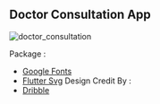 ## Doctor Consultation App
![doctor_consultation](https://user-images.githubusercontent.com/54356563/149651933-8c899e3c-8cf6-4d96-a757-5bef996f09ac.png)

Package : 
- [Google Fonts](https://pub.dev/packages/google_fonts)
- [Flutter Svg](https://pub.dev/packages/flutter_svg/install)
Design Credit By :
 - [Dribble](https://dribbble.com/shots/9780713-Doctor-Consultation-App)
